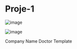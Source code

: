 # Proje-1

![image](https://user-images.githubusercontent.com/115400485/216778515-3de6211c-f18d-46f6-8dc6-91cc31f5caee.png)

![image](https://user-images.githubusercontent.com/115400485/216780875-e3075bc9-4be1-41e8-a164-74a366b74801.png)

 Company Name Doctor Template
